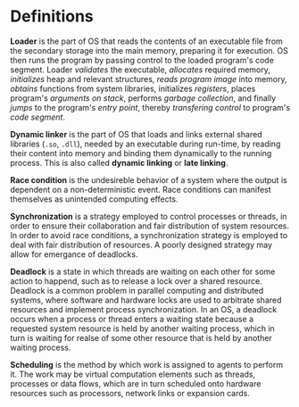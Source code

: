 # Definitions


**Loader** is the part of OS that reads the contents of an executable file from the secondary storage into the main memory, preparing it for execution. OS then runs the program by passing control to the loaded program's code segment. Loader *validates* the executable, *allocates* required memory, *initializes* heap and relevant structures, *reads program image* into memory, *obtains* functions from system libraries, initializes *registers*, places program's *arguments on stack*, performs *garbage collection*, and finally *jumps* to the program's *entry point*, thereby *transfering control* to program's *code segment*.

**Dynamic linker** is the part of OS that loads and links external shared libraries (`.so`, `.dll`), needed by an executable during run-time, by reading their content into memory and binding them dynamically to the running process. This is also called **dynamic linking** or **late linking**.


**Race condition** is the undesireble behavior of a system where the output is dependent on a non-deterministic event. Race conditions can manifest themselves as unintended computing effects.

**Synchronization** is a strategy employed to control processes or threads, in order to ensure their collaboration and fair distribution of system resources. In order to avoid race conditions, a synchronization strategy is employed to deal with fair distribution of resources. A poorly designed strategy may allow for emergance of deadlocks.

**Deadlock** is a state in which threads are waiting on each other for some action to happend, such as to release a lock over a shared resource. Deadlock is a common problem in parallel computing and distributed systems, where software and hardware locks are used to arbitrate shared resources and implement process synchronization. In an OS, a deadlock occurs when a process or thread enters a waiting state because a requested system resource is held by another waiting process, which in turn is waiting for realse of some other resource that is held by another waiting process.

**Scheduling** is the method by which work is assigned to agents to perform it. The work may be virtual computation elements such as threads, processes or data flows, which are in turn scheduled onto hardware resources such as processors, network links or expansion cards.
